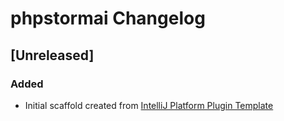 <!-- Keep a Changelog guide -> https://keepachangelog.com -->

# phpstormai Changelog

## [Unreleased]
### Added
- Initial scaffold created from [IntelliJ Platform Plugin Template](https://github.com/JetBrains/intellij-platform-plugin-template)
